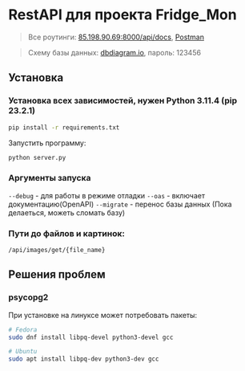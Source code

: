 # RestAPI для проекта Fridge_Mon

> Все роутинги:
> [85.198.90.69:8000/api/docs](http://85.198.90.69:8000/api/docs),
> [Postman](https://www.postman.com/kansherhan/workspace/fridje-mon)

> Схему базы данных: [dbdiagram.io](https://dbdocs.io/kansherhan/refrigerator-project), пароль: 123456

## Установка

### Установка всех зависимостей, нужен Python 3.11.4 (pip 23.2.1)

```sh
pip install -r requirements.txt
```

Запустить программу:

```sh
python server.py
```

### Аргументы запуска

`--debug` - для работы в режиме отладки
`--oas` - включает документацию(OpenAPI)
`--migrate` - перенос базы данных (Пока делаеться, можеть сломать базу)

### Пути до файлов и картинок:

```
/api/images/get/{file_name}
```

## Решения проблем

### psycopg2

При установке на линуксе может потребовать пакеты:

```sh
# Fedora
sudo dnf install libpq-devel python3-devel gcc

# Ubuntu
sudo apt install libpq-dev python3-dev gcc
```
